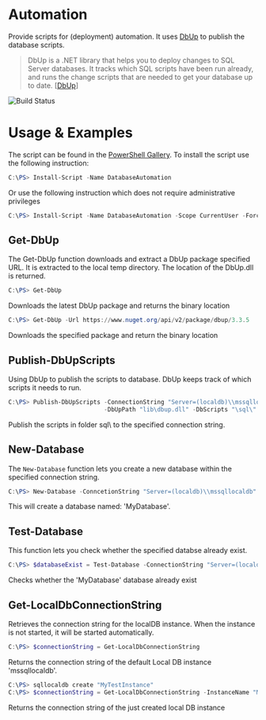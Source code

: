 # Automation
Provide scripts for (deployment) automation. It uses [DbUp](http://dbup.github.io) to publish the database scripts. 
>DbUp is a .NET library that helps you to deploy changes to SQL Server databases. It tracks which SQL scripts have been run already, and runs the change scripts that are needed to get your database up to date. [[DbUp](http://dbup.github.io)]

![Build Status](https://chr.visualstudio.com/_apis/public/build/definitions/2d33193a-77fd-4ddc-be87-12c73bc5ff99/17/badge)


# Usage & Examples
The script can be found in the [PowerShell Gallery](https://www.powershellgallery.com/packages/DatabaseAutomation/1.0.49/DisplayScript). To install the script use the following instruction:
```powershell
C:\PS> Install-Script -Name DatabaseAutomation 
```
Or use the following instruction which does not require administrative privileges
```powershell
C:\PS> Install-Script -Name DatabaseAutomation -Scope CurrentUser -Force
```
 
## Get-DbUp
The Get-DbUp function downloads and extract a DbUp package specified URL. It is extracted to the local temp directory. The location of the DbUp.dll is returned. 

```powershell
C:\PS> Get-DbUp
```
Downloads the latest DbUp package and returns the binary location

```powershell
C:\PS> Get-DbUp -Url https://www.nuget.org/api/v2/package/dbup/3.3.5
```
Downloads the specified package and return the binary location

## Publish-DbUpScripts
Using DbUp to publish the scripts to database. DbUp keeps track of which scripts it needs to run.

```powershell
C:\PS> Publish-DbUpScripts -ConnectionString "Server=(localdb)\\mssqllocaldb;Database=Test" 
                           -DbUpPath "lib\dbup.dll" -DbScripts "\sql\"
```

Publish the scripts in folder sql\ to the specified connection string.

## New-Database
The ```New-Database``` function lets you create a new database within the specified connection string.
```powershell
C:\PS> New-Database -ConncetionString "Server=(localdb)\\mssqllocaldb" -DatabaseName  "MyDatabase"
```
This will create a database named: 'MyDatabase'.

## Test-Database
This function lets you check whether the specified databse already exist. 
```powershell
C:\PS> $databaseExist = Test-Database -ConnectionString "Server=(localdb)\\mssqllocaldb" -DatabaseName  "MyDatabase"
```
Checks whether the 'MyDatabase' database already exist

## Get-LocalDbConnectionString
Retrieves the connection string for the localDB instance. When the instance is not started, it will be started automatically. 
```powershell
C:\PS> $connectionString = Get-LocalDbConnectionString
```
Returns the connection string of the default Local DB instance 'mssqllocaldb'.

```powershell
C:\PS> sqllocaldb create "MyTestInstance"
C:\PS> $connectionString = Get-LocalDbConnectionString -InstanceName "MyTestInstance"
```
Returns the connection string of the just created local DB instance